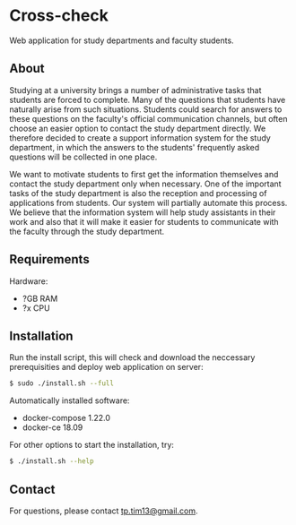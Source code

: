 # Cross-check

Web application for study departments and faculty students.

## About

Studying at a university brings a number of administrative tasks that students are forced to complete. Many of the questions that students have naturally arise from such situations. Students could search for answers to these questions on the faculty's official communication channels, but often choose an easier option to contact the study department directly. We therefore decided to create a support information system for the study department, in which the answers to the students' frequently asked questions will be collected in one place.

We want to motivate students to first get the information themselves and contact the study department only when necessary. One of the important tasks of the study department is also the reception and processing of applications from students. Our system will partially automate this process. We believe that the information system will help study assistants in their work and also that it will make it easier for students to communicate with the faculty through the study department.

## Requirements

Hardware:
- ?GB RAM
- ?x CPU

## Installation

Run the install script, this will check and download the neccessary prerequisities and deploy web application on server:
```sh
$ sudo ./install.sh --full
```

Automatically installed software:
- docker-compose 1.22.0
- docker-ce 18.09

For other options to start the installation, try:
```sh
$ ./install.sh --help
```

## Contact

For questions, please contact <tp.tim13@gmail.com>.
